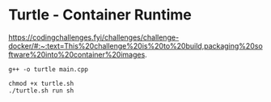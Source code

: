 # Turtle - Container Runtime

https://codingchallenges.fyi/challenges/challenge-docker/#:~:text=This%20challenge%20is%20to%20build,packaging%20software%20into%20container%20images.

```
g++ -o turtle main.cpp

chmod +x turtle.sh
./turtle.sh run sh
```


